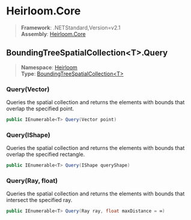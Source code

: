 # Heirloom.Core

> **Framework**: .NETStandard,Version=v2.1  
> **Assembly**: [Heirloom.Core][0]  

## BoundingTreeSpatialCollection\<T>.Query

> **Namespace**: [Heirloom][0]  
> **Type**: [BoundingTreeSpatialCollection\<T>][1]  

### Query(Vector)

Queries the spatial collection and returns the elements with bounds that overlap the specified point.

```cs
public IEnumerable<T> Query(Vector point)
```

### Query(IShape)

Queries the spatial collection and returns the elements with bounds that overlap the specified rectangle.

```cs
public IEnumerable<T> Query(IShape queryShape)
```

### Query(Ray, float)

Queries the spatial collection and returns the elements with bounds that intersect the specified ray.

```cs
public IEnumerable<T> Query(Ray ray, float maxDistance = ∞)
```

[0]: ../../../Heirloom.Core.md
[1]: ../BoundingTreeSpatialCollection[T].md
